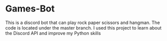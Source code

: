 # Games-Bot
This is a discord bot that can play rock paper scissors and hangman.
The code is located under the master branch.
I used this project to learn about the Discord API and improve my Python skills

